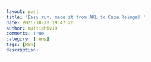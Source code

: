 ```yaml
---
layout: post
title: 'Easy run, made it from AKL to Cape Reinga! '
date: 2021-10-20 19:47:20
author: multishiv19
comments: true
category: [runs]
tags: [Run]
description: 
---
```


<div width='100%' class='strava-embed-placeholder' data-embed-type='activity' data-embed-id='6139637522'></div>
<script src='https://strava-embeds.com/embed.js'></script>

